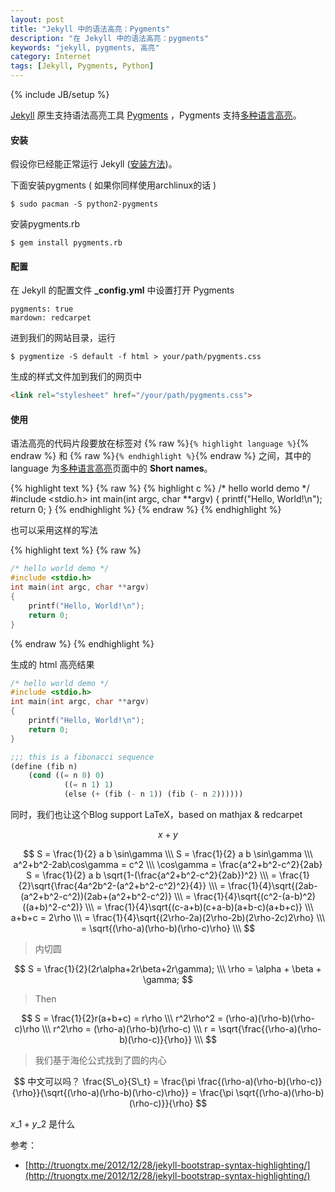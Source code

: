 ```yaml
---
layout: post
title: "Jekyll 中的语法高亮：Pygments"
description: "在 Jekyll 中的语法高亮：pygments"
keywords: "jekyll, pygments, 高亮"
category: Internet
tags: [Jekyll, Pygments, Python]
---
```

{% include JB/setup %}

[Jekyll](http://jekyllrb.com/) 原生支持语法高亮工具 [Pygments](http://pygments.org/) ，Pygments 支持[多种语言高亮](http://pygments.org/docs/lexers/)。

#### 安装

假设你已经能正常运行 Jekyll ([安装方法](/internet/2013-07/jekyll-install.html))。

下面安装pygments ( 如果你同样使用archlinux的话 )

    $ sudo pacman -S python2-pygments

<!-- more -->
安装pygments.rb

    $ gem install pygments.rb

#### 配置

在 Jekyll 的配置文件 **_config.yml** 中设置打开 Pygments

    pygments: true
    mardown: redcarpet

进到我们的网站目录，运行

    $ pygmentize -S default -f html > your/path/pygments.css

生成的样式文件加到我们的网页中

```html
<link rel="stylesheet" href="/your/path/pygments.css">
```

#### 使用

语法高亮的代码片段要放在标签对 {% raw %}`{% highlight language %}`{% endraw %} 和 {% raw %}`{% endhighlight %}`{% endraw %} 之间，其中的 language 为[多种语言高亮](http://pygments.org/docs/lexers/)页面中的 **Short names**。

{% highlight text %}
{% raw %}
{% highlight c %}
/* hello world demo */
#include <stdio.h>
int main(int argc, char **argv)
{
    printf("Hello, World!\n");
    return 0;
}
{% endhighlight %}
{% endraw %}
{% endhighlight %}

也可以采用这样的写法

{% highlight text %}
{% raw %}
```c
/* hello world demo */
#include <stdio.h>
int main(int argc, char **argv)
{
    printf("Hello, World!\n");
    return 0;
}
```
{% endraw %}
{% endhighlight %}

生成的 html 高亮结果

```c
/* hello world demo */
#include <stdio.h>
int main(int argc, char **argv)
{
    printf("Hello, World!\n");
    return 0;
}
```

```lisp
;;; this is a fibonacci sequence
(define (fib n)
    (cond ((= n 0) 0)
            ((= n 1) 1)
            (else (+ (fib (- n 1)) (fib (- n 2))))))
```

同时，我们也让这个Blog support LaTeX，based on mathjax & redcarpet

$$
    x + y 
$$

$$
    S = \frac{1}{2} a b \sin\gamma \\\
    S = \frac{1}{2} a b \sin\gamma \\\
    a^2+b^2-2ab\cos\gamma = c^2 \\\
    \cos\gamma = \frac{a^2+b^2-c^2}{2ab}
    S = \frac{1}{2} a b \sqrt{1-(\frac{a^2+b^2-c^2}{2ab})^2} \\\
    = \frac{1}{2}\sqrt{\frac{4a^2b^2-(a^2+b^2-c^2)^2}{4}} \\\
    = \frac{1}{4}\sqrt{(2ab-(a^2+b^2-c^2))(2ab+(a^2+b^2-c^2)} \\\
    = \frac{1}{4}\sqrt{(c^2-(a-b)^2)((a+b)^2-c^2)} \\\
    = \frac{1}{4}\sqrt{(c-a+b)(c+a-b)(a+b-c)(a+b+c)} \\\
    a+b+c = 2\rho \\\
    = \frac{1}{4}\sqrt{(2\rho-2a)(2\rho-2b)(2\rho-2c)2\rho} \\\
    = \sqrt{(\rho-a)(\rho-b)(\rho-c)\rho} \\\
$$

> 内切圆

$$
    S = \frac{1}{2}(2r\alpha+2r\beta+2r\gamma); \\\
    \rho = \alpha + \beta + \gamma;
$$

>Then

$$
    S = \frac{1}{2}r(a+b+c) = r\rho \\\
    r^2\rho^2 = (\rho-a)(\rho-b)(\rho-c)\rho \\\
    r^2\rho = (\rho-a)(\rho-b)(\rho-c) \\\
    r = \sqrt{\frac{(\rho-a)(\rho-b)(\rho-c)}{\rho}} \\\
$$

> 我们基于海伦公式找到了圆的内心

$$
    中文可以吗？
    \frac{S\_o}{S\_t} = \frac{\pi \frac{(\rho-a)(\rho-b)(\rho-c)}{\rho}}{\sqrt{(\rho-a)(\rho-b)(\rho-c)\rho}} = \frac{\pi \sqrt{(\rho-a)(\rho-b)(\rho-c)}}{\rho}
$$


$x\_1 + y\_2$ 是什么

参考：

* [http://truongtx.me/2012/12/28/jekyll-bootstrap-syntax-highlighting/](http://truongtx.me/2012/12/28/jekyll-bootstrap-syntax-highlighting/)
